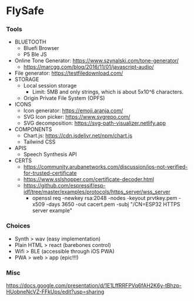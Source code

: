 # FlySafe

### Tools

- BLUETOOTH
  - Bluefi Browser
  - P5 Ble JS
- Online Tone Generator: https://www.szynalski.com/tone-generator/
  - https://marcgg.com/blog/2016/11/01/javascript-audio/
- File generator: https://testfiledownload.com/
- STORAGE
  - Local session storage
    - Limit: 5MB and only strings, which is about 5x10^6 characters.
  - Origin Private File System (OPFS)
- ICONS
  - Icon generator: https://emoji.aranja.com/
  - SVG Icon picker: https://www.svgrepo.com/
  - SVG decomposition: https://svg-path-visualizer.netlify.app
- COMPONENTS
  - Chart.js: https://cdn.jsdelivr.net/npm/chart.js
  - Tailwind CSS
- APIS
  - Speech Synthesis API
- CERTS
  - https://community.arubanetworks.com/discussion/ios-not-verified-for-trusted-certificate
  - https://www.sslshopper.com/certificate-decoder.html
  - https://github.com/espressif/esp-idf/tree/master/examples/protocols/https_server/wss_server
    - openssl req -newkey rsa:2048 -nodes -keyout prvtkey.pem -x509 -days 3650 -out cacert.pem -subj "/CN=ESP32 HTTPS server example"

### Choices

- Synth > wav (easy implementation)
- Plain HTML > react (barebones control)
- Wifi > BLE (accessible through iOS PWA)
- PWA > web > app (epic!!!)

### Misc

https://docs.google.com/presentation/d/1E1LffRRFPVq6fAH2K6y-tBhzp-HUobneNcVZ-FFkUps/edit?usp=sharing
